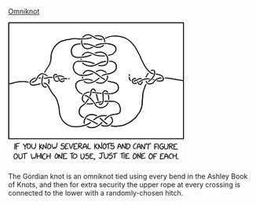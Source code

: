 [Omniknot](https://xkcd.com/2738)

![Omniknot](./random_comic.png)

The Gordian knot is an omniknot tied using every bend in the Ashley Book of Knots, and then for extra security the upper rope at every crossing is connected to the lower with a randomly-chosen hitch.

